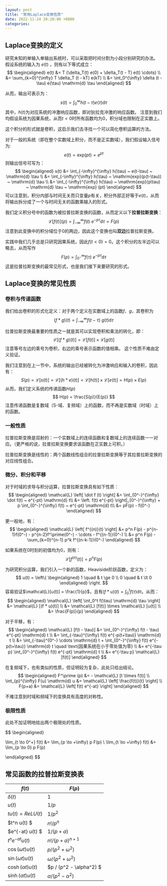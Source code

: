 ```yaml
---
layout: post
title: "常用Laplace变换性质"
date: 2022-11-24 20:20:00 +0800
categories:
--- 
```


## Laplace变换的定义

研究未知的单输入单输出系统时，可以采取把时间分割为小段分别研究的办法。
假设系统的输入为 $e(t)$ ，则有以下等式成立：
$$
\begin{aligned}
e(t) &= T (\delta_T(t) e(0) + \delta_T(t - T) e(t) \cdots) \\
 &= \sum_{k=0}^{\infty} T \delta_T (t - kT) e(kT) \\
 &= \int_0^{\infty} \delta (t - \tau) e(\tau) \mathrm{d} \tau
\end{aligned}
$$

从而，输出可表示为：
$$
s(t) = \int_0^{\infty} h(t-\tau) e(\tau) \mathrm{d} \tau
$$
其中，$h(t)$为对应系统的冲激响应函数，即对狄拉克冲激的响应函数。
注意到我们均假设系统为因果系统，从而$t < 0$时所有函数均为0，积分域也限制在正实数上。

这个积分的形式就是卷积，这启示我们去寻找一个可以简化卷积运算的方法。

对于一般的系统（即在整个实数域上积分，而不是正实数域），我们假设输入信号为:
$$e(t) = \mathrm{exp}(pt) = e^{pt}$$
则输出信号可写为：
$$
\begin{aligned}
s(t) &= \int_{-\infty}^{\infty} h(\tau) ~ e(t-\tau) ~ \mathrm{d} \tau \\
&= \int_{-\infty}^{\infty} h(\tau) ~ \mathrm{exp}(p(t-\tau)) ~ \mathrm{d} \tau \\
&= \int_{-\infty}^{\infty} h(\tau) ~ \mathrm{exp}(p\tau) ~ \mathrm{d} \tau  ~ \mathrm{exp} (pt)
\end{aligned}
$$
可以注意到，积分内部与时间无关而只变量$p$有关，积分外部正好等于$e(t)$，从而将输出拆分成了一个与时间无关的函数乘输入的形式。

我们定义积分号中的函数为被拉普拉斯变换的函数，从而定义以下**拉普拉斯变换**：
$$
\mathcal{L} \left[ f(t) \right](p) = \int_{-\infty}^{\infty} f(t) ~ e^{-p\tau} \mathrm{d} \tau = F(p)
$$
注意到此变换中的积分域位于0的两边，因此这个变换也叫**双边**拉普拉斯变换。

实践中我们几乎总是只研究因果系统，因此$f(t < 0) = 0$。这个积分的左半边可以略去，从而写作
$$
F(p) = \int_{0^-}^{\infty} f(\tau) ~ e^{-p\tau} \mathrm{d} \tau
$$
这是拉普拉斯变换的最常见形式，也是我们接下来要研究的形式。

## Laplace变换的常见性质

### 卷积与传递函数
我们给出卷积的形式化定义：对于两个定义在实数域上的函数$f$、$g$，其卷积为
$$
(f * g)(t) = \int_{-\infty}^{\infty} f(t-\tau) ~ g(t) \mathrm{d} \tau
$$

拉普拉斯变换最重要的性质之一就是其可以实现卷积和乘法的转化，即：
$$
\mathcal{L} [ (f * g)(t) ] = \mathcal{L} [f(t)] \times \mathcal{L} [g(t)]
$$
注意等号左边的乘号为卷积，右边的乘号表示函数的值相乘。
这个性质不难由定义验证。

我们注意到在上一节中，系统的输出已经被转化为冲激响应和输入的卷积，因此有：
$$
S(p) = \mathcal{L} [s(t)] = \mathcal{L} [(h * e)(t)] = \mathcal{L} [h(t)] \times \mathcal{L} [e(t)] = H(p) \times E(p)
$$
从而，我们定义系统的传递函数$H(p)$
$$
H(p) = \frac{S(p)}{E(p)}
$$
注意传递函数是复数域（S-域、复频域）上的函数，而不再是实数域（时域）上的函数。

### 一般性质

拉普拉斯变换是双射的：一个实数域上的连续函数和复数域上的连续函数一一对应。（更严格的说，拉普拉斯变换要求该函数在正实数上可积。）

拉普拉斯变换是线性的：两个函数线性组合的拉普拉斯变换等于其拉普拉斯变换的对应线性组合。


### 微分、积分和平移

对于时域的求导与积分运算，拉普拉斯变换具有如下性质：
$$
\begin{aligned}
\mathcal{L} \left[ \dot f (t) \right]
&= \int_{0^-}^{\infty} \dot f(t) ~ e^{-pt} \mathrm{d} t\\
&= \left. f(t) e^{-pt} \right|_{0^-}^{\infty} + p \int_{0^-}^{\infty} f(t) ~ e^{-pt} \mathrm{d} t\\
&= pF(p) - f(0^-)
\end{aligned}
$$

更一般地，有：
$$
\begin{aligned}
\mathcal{L} \left[ f^{(n)}(t) \right] 
&= p^n F(p) - p^{n-1}f(0^-) - p^{n-2}f^\prime(0^-) - \cdots - f^{(n-1)}(0^-) \\
&= p^n F(p) - \sum_{k=0}^{n-1} p^k f^{(n-k-1)}(0^-)
\end{aligned}
$$

如果系统在0时刻的初值均为0，则有：
$$
\mathcal{L} \left[ f^{(n)}(t) \right] = p^n F(p)
$$

为研究积分运算，我们引入一个新的函数，Heaviside阶跃函数，定义为：
$$
u(t) = \left\{
\begin{aligned}
1 \quad & t \ge 0 \\
0 \quad & t \lt 0
\end{aligned}
\right.
$$
容易验证$\mathcal{L}[u(t)] = \frac{1}{p}$，且有$(f * u)(t) = \int^t_0 f(\tau) \mathrm{d} \tau$。从而：
$$
\begin{aligned}
\mathcal{L} \left[ \int_0^t f(\tau) \mathrm{d} \tau \right]
&= \mathcal{L} [(f * u)(t)] \\
&= \mathcal{L} [f(t)] \times \mathcal{L} [u(t)] \\
&= \frac{F(p)}{p}
\end{aligned}
$$

对于平移，有：
$$
\begin{aligned}
\mathcal{L} [f(t - \tau)] 
&= \int_{0^-}^{\infty} f(t - \tau) e^{-pt} \mathrm{d} t \\
&= \int_{-\tau}^{\infty} f(t) e^{-p(t+\tau)} \mathrm{d} t \\
&= \int_{-\tau}^{0^-} \cdots \mathrm{d} t + \int_{0^-}^{\infty} f(t) e^{-p(t+\tau)} \mathrm{d} t \quad \text{因果系统在小于零处值为零} \\
&= e^{-\tau p} \int_{0^-}^{\infty} f(t) e^{-pt} \mathrm{d} t \\
&= e^{-\tau p} \mathcal{L} [f(t)]
\end{aligned}
$$

在复频域下，也有类似的性质，但证明较为复杂，此处只给出结论。
$$
\begin{aligned}
	F^\prime (p) &= - \mathcal{L} [t \times f(t)] 	\\
	\int_{p}^{\infty} F(u) \mathrm{d} u &= \mathcal{L} \left[ \frac{f(t)}{t} \right] \\
	F(p+a) &= \mathcal{L} \left[ f(t) e^{-at} \right]
\end{aligned}
$$

不难注意到时域和频域下的变换具有高度的对称性。

### 极限性质

此处不加证明地给出两个极限处的性质。

$$
\begin{aligned}

\lim_{t \to 0^+} f(t) &= \lim_{p \to +\infty} p F(p) \\
\lim_{t \to +\infty} f(t) &= \lim_{p \to 0} p F(p)

\end{aligned}
$$


## 常见函数的拉普拉斯变换表

| $f(t)$ | $F(p)$ |
|--------|--------|
| $\delta(t)$ | $1$ |
| $u(t)$ | $1/p$ |
| $t u(t) = ReLU(t)$ | $1/p^2$ |
| $t^n u(t) $ | $n! / p^n$ |
| $e^{-at} u(t) $ | $1 / (p+a)$ |
| $t^n e^{-at} u(t)$ | $n! / (p+a)^{n+1}$ |
| $\cos(\omega t) u(t)$ | $p / (p^2 + \omega^2)$ |
| $\sin(\omega t) u(t)$ | $\omega / (p^2 + \omega^2)$ | 
| $\cosh(\alpha t) u(t)$ | $p / (p^2 - \alpha^2) $ |
| $\sinh(\alpha t) u(t)$ | $\alpha / (p^2 - \alpha^2)$ | 
